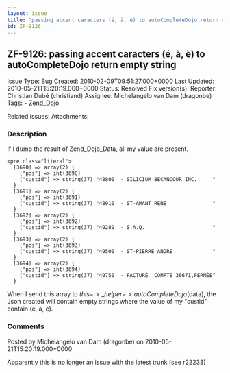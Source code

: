 ```yaml
---
layout: issue
title: "passing accent caracters (é, à, è) to autoCompleteDojo return empty string"
id: ZF-9126
---
```


ZF-9126: passing accent caracters (é, à, è) to autoCompleteDojo return empty string
-----------------------------------------------------------------------------------

 Issue Type: Bug Created: 2010-02-09T09:51:27.000+0000 Last Updated: 2010-05-21T15:20:19.000+0000 Status: Resolved Fix version(s): 
 Reporter:  Christian Dubé (christiand)  Assignee:  Michelangelo van Dam (dragonbe)  Tags: - Zend\_Dojo
 
 Related issues: 
 Attachments: 
### Description

If I dump the result of Zend\_Dojo\_Data, all my value are present.

 
    <pre class="literal"> 
      [3690] => array(2) {
        ["pos"] => int(3690)
        ["custid"] => string(37) "48800  - SILICIUM BECANCOUR INC.     "
      }
      [3691] => array(2) {
        ["pos"] => int(3691)
        ["custid"] => string(37) "48910  - ST-AMANT RENE               "
      }
      [3692] => array(2) {
        ["pos"] => int(3692)
        ["custid"] => string(37) "49289  - S.A.Q.                      "
      }
      [3693] => array(2) {
        ["pos"] => int(3693)
        ["custid"] => string(37) "49500  - ST-PIERRE ANDRE             "
      }
      [3694] => array(2) {
        ["pos"] => int(3694)
        ["custid"] => string(37) "49750  - FACTURÉ  COMPTE 36671,FERMÉE"
      }


When I send this array to $this->\_helper->autoCompleteDojo($data), the Json created will contain empty strings where the value of my "custid" contain (é, à, è).

 

 

### Comments

Posted by Michelangelo van Dam (dragonbe) on 2010-05-21T15:20:19.000+0000

Apparently this is no longer an issue with the latest trunk (see r22233)

 

 